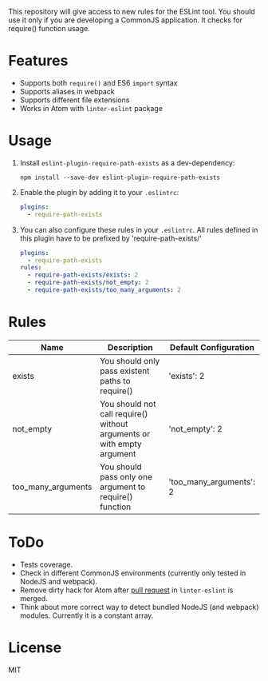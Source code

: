 This repository will give access to new rules for the ESLint tool. You should use it only if you are developing a CommonJS application. It checks for require() function usage.

# Features
- Supports both `require()` and ES6 `import` syntax
- Supports aliases in webpack
- Supports different file extensions
- Works in Atom with `linter-eslint` package

# Usage

1. Install `eslint-plugin-require-path-exists` as a dev-dependency:

    ```shell
    npm install --save-dev eslint-plugin-require-path-exists
    ```

2. Enable the plugin by adding it to your `.eslintrc`:

    ```yaml
    plugins:
      - require-path-exists
    ```
3. You can also configure these rules in your `.eslintrc`. All rules defined in this plugin have to be prefixed by 'require-path-exists/'

    ```yaml
    plugins:
      - require-path-exists
    rules:
      - require-path-exists/exists: 2
      - require-path-exists/not_empty: 2
      - require-path-exists/too_many_arguments: 2
    ```

# Rules

| Name  | Description | Default Configuration |
| ------------- | ------------- | ------------- |
| exists  | You should only pass existent paths to require() | 'exists': 2 |
| not_empty | You should not call require() without arguments or with empty argument | 'not_empty': 2 |
| too_many_arguments | You should pass only one argument to require() function | 'too_many_arguments': 2 |

# ToDo

- Tests coverage.
- Check in different CommonJS environments (currently only tested in NodeJS and webpack).
- Remove dirty hack for Atom after [pull request](https://github.com/AtomLinter/linter-eslint/pull/89) in `linter-eslint` is merged.
- Think about more correct way to detect bundled NodeJS (and webpack) modules. Currently it is a constant array.

# License

MIT
